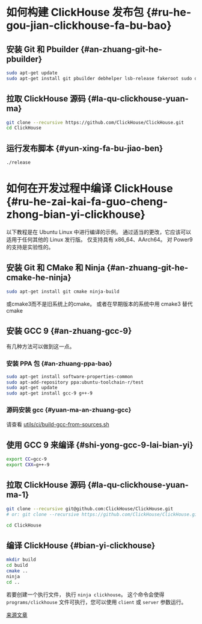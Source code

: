 # 如何构建 ClickHouse 发布包 {#ru-he-gou-jian-clickhouse-fa-bu-bao}

## 安装 Git 和 Pbuilder {#an-zhuang-git-he-pbuilder}

``` bash
sudo apt-get update
sudo apt-get install git pbuilder debhelper lsb-release fakeroot sudo debian-archive-keyring debian-keyring
```

## 拉取 ClickHouse 源码 {#la-qu-clickhouse-yuan-ma}

``` bash
git clone --recursive https://github.com/ClickHouse/ClickHouse.git
cd ClickHouse
```

## 运行发布脚本 {#yun-xing-fa-bu-jiao-ben}

``` bash
./release
```

# 如何在开发过程中编译 ClickHouse {#ru-he-zai-kai-fa-guo-cheng-zhong-bian-yi-clickhouse}

以下教程是在 Ubuntu Linux 中进行编译的示例。
通过适当的更改，它应该可以适用于任何其他的 Linux 发行版。
仅支持具有 x86_64、AArch64。 对 Power9 的支持是实验性的。

## 安装 Git 和 CMake 和 Ninja {#an-zhuang-git-he-cmake-he-ninja}

``` bash
sudo apt-get install git cmake ninja-build
```

或cmake3而不是旧系统上的cmake。
或者在早期版本的系统中用 cmake3 替代 cmake

## 安装 GCC 9 {#an-zhuang-gcc-9}

有几种方法可以做到这一点。

### 安装 PPA 包 {#an-zhuang-ppa-bao}

``` bash
sudo apt-get install software-properties-common
sudo apt-add-repository ppa:ubuntu-toolchain-r/test
sudo apt-get update
sudo apt-get install gcc-9 g++-9
```

### 源码安装 gcc {#yuan-ma-an-zhuang-gcc}

请查看 [utils/ci/build-gcc-from-sources.sh](https://github.com/ClickHouse/ClickHouse/blob/master/utils/ci/build-gcc-from-sources.sh)

## 使用 GCC 9 来编译 {#shi-yong-gcc-9-lai-bian-yi}

``` bash
export CC=gcc-9
export CXX=g++-9
```

## 拉取 ClickHouse 源码 {#la-qu-clickhouse-yuan-ma-1}

``` bash
git clone --recursive git@github.com:ClickHouse/ClickHouse.git
# or: git clone --recursive https://github.com/ClickHouse/ClickHouse.git

cd ClickHouse
```

## 编译 ClickHouse {#bian-yi-clickhouse}

``` bash
mkdir build
cd build
cmake ..
ninja
cd ..
```

若要创建一个执行文件， 执行 `ninja clickhouse`。
这个命令会使得 `programs/clickhouse` 文件可执行，您可以使用 `client` 或 `server` 参数运行。

[来源文章](https://clickhouse.tech/docs/en/development/build/) <!--hide-->
